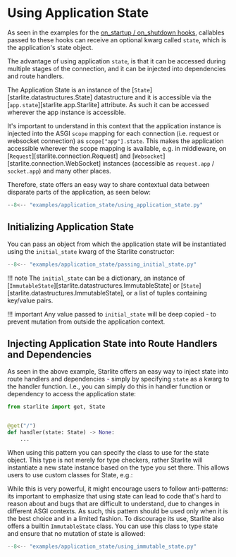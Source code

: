# Using Application State

As seen in the examples for the [on_startup / on_shutdown hooks](1-startup-and-shutdown.md), callables passed to these
hooks can receive an optional kwarg called `state`, which is the application's state object.

The advantage of using application `state`, is that it can be accessed during multiple stages of the connection, and
it can be injected into dependencies and route handlers.

The Application State is an instance of the [`State`][starlite.datastructures.State] datastructure and it is accessible
via the
[`app.state`][starlite.app.Starlite] attribute. As such it can be accessed wherever the app instance is accessible.

It's important to understand in this context that the application instance is injected into the ASGI `scope` mapping for
each connection (i.e. request or websocket connection) as `scope["app"].state`. This makes the application accessible
wherever the scope mapping is available, e.g. in middleware, on [`Request`][starlite.connection.Request] and
[`Websocket`][starlite.connection.WebSocket] instances (accessible as `request.app` / `socket.app`) and many other
places.

Therefore, state offers an easy way to share contextual data between disparate parts of the application, as seen below:

```py title="Using Application State"
--8<-- "examples/application_state/using_application_state.py"
```

## Initializing Application State

You can pass an object from which the application state will be instantiated using the `initial_state` kwarg of the
Starlite constructor:

```py title="Using Application State"
--8<-- "examples/application_state/passing_initial_state.py"
```

!!! note
    The `initial_state` can be a dictionary, an instance of [`ImmutableState`][starlite.datastructures.ImmutableState]
    or [`State`][starlite.datastructures.ImmutableState], or a list of tuples containing key/value pairs.

!!! important
    Any value passed to `initial_state` will be deep copied - to prevent mutation from outside the application context.

## Injecting Application State into Route Handlers and Dependencies

As seen in the above example, Starlite offers an easy way to inject state into route handlers and dependencies - simply
by specifying `state` as a kwarg to the handler function. I.e., you can simply do this in handler function or dependency
to access the application state:

```python
from starlite import get, State


@get("/")
def handler(state: State) -> None:
    ...
```

When using this pattern you can specify the class to use for the state object. This type is not merely for type
checkers, rather Starlite will instantiate a new state instance based on the type you set there. This allows users to
use custom classes for State, e.g.:



While this is very powerful, it might encourage users to follow anti-patterns: its important to emphasize that using
state can lead to code that's hard to reason about and bugs that are difficult to understand, due to changes in
different ASGI
contexts. As such, this pattern should be used only when it is the best choice and in a limited fashion. To discourage
its use, Starlite also offers a builtin `ImmutableState` class. You can use this class to type state and ensure that no
mutation of state is allowed:

```py title="Using Custom State"
--8<-- "examples/application_state/using_immutable_state.py"
```
